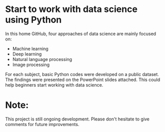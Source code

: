 # Start to work with data science using Python

In this home GitHub, four approaches of data science are mainly focused on:

- Machine learning
- Deep learning
- Natural language processing
- Image processing 

For each subject, basic Python codes were developed on a public dataset. The findings were presented on the PowerPoint slides attached. 
This could help beginners start working with data science. 








# Note: 
This project is still ongoing development. Please don't hesitate to give comments for future improvements.   
